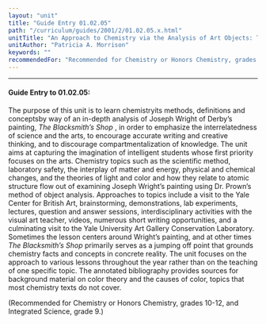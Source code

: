 ```yaml
---
layout: "unit"
title: "Guide Entry 01.02.05"
path: "/curriculum/guides/2001/2/01.02.05.x.html"
unitTitle: "An Approach to Chemistry via the Analysis of Art Objects: The Scientific Method, Laboratory Safety, Light and Color Theory"
unitAuthor: "Patricia A. Morrison"
keywords: ""
recommendedFor: "Recommended for Chemistry or Honors Chemistry, grades 10-12, and Integrated Science, grade 9."
---
```

<body>
<hr/>
<h4>
Guide Entry to 01.02.05:
</h4>
<p>
The purpose of this unit is to learn chemistryits methods, definitions and conceptsby way of an in-depth analysis of Joseph Wright of Derby’s painting,
<i>
The Blacksmith’s Shop
</i>
, in order to emphasize the interrelatedness of science and the arts, to encourage accurate writing and creative thinking, and to discourage compartmentalization of knowledge. The unit aims at capturing the imagination of intelligent students whose first priority focuses on the arts. Chemistry topics such as the scientific method, laboratory safety, the interplay of matter and energy, physical and chemical changes, and the theories of light and color and how they relate to atomic structure flow out of examining Joseph Wright’s painting using Dr. Prown’s method of object analysis. Approaches to topics include a visit to the Yale Center for British Art, brainstorming, demonstrations, lab experiments, lectures, question and answer sessions, interdisciplinary activities with the visual art teacher, videos, numerous short writing opportunities, and a culminating visit to the Yale University Art Gallery Conservation Laboratory. Sometimes the lesson centers around Wright’s painting, and at other times
<i>
The Blacksmith’s Shop
</i>
primarily serves as a jumping off point that grounds chemistry facts and concepts in concrete reality. The unit focuses on the approach to various lessons throughout the year rather than on the teaching of one specific topic. The annotated bibliography provides sources for background material on color theory and the causes of color, topics that most chemistry texts do not cover.
</p>
<p>
(Recommended for Chemistry or Honors Chemistry, grades 10-12, and Integrated Science, grade 9.)
</p>
</body>